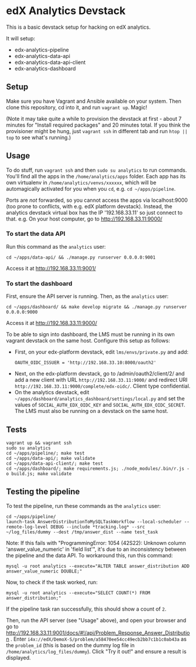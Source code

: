 edX Analytics Devstack
======================


This is a basic devstack setup for hacking on edX analytics.

It will setup:
* edx-analytics-pipeline
* edx-analytics-data-api
* edx-analytics-data-api-client
* edx-analytics-dashboard


Setup
-----

Make sure you have Vagrant and Ansible available on your system.
Then clone this repository, cd into it, and run `vagrant up`. Magic!

(Note it may take quite a while to provision the devstack at first - about 7
minutes for "Install required packages" and 20 minutes total. If you think
the provisioner might be hung, just `vagrant ssh` in different tab and run
`htop || top` to see what's running.)


Usage
-----

To do stuff, run `vagrant ssh` and then `sudo su analytics` to run commands.
You'll find all the apps in the `/home/analytics/apps` folder. Each app has
its own virtualenv in `/home/analytics/venvs/xxxxxx`, which will be
automagically activated for you when you `cd`, e.g. `cd ~/apps/pipeline`.

Ports are *not* forwarded, so you cannot access the apps via localhost:9000
(too prone to conflicts, with e.g. edX platform devstack). Instead, the
analytics devstack virtual box has the IP '192.168.33.11' so just connect
to that. e.g. On your host computer, go to http://192.168.33.11:9000/

### To start the data API ###
Run this command as the `analytics` user:
```
cd ~/apps/data-api/ && ./manage.py runserver 0.0.0.0:9001
```
Access it at http://192.168.33.11:9001/

### To start the dashboard ###
First, ensure the API server is running. Then, as the `analytics` user:
```
cd ~/apps/dashboard/ && make develop migrate && ./manage.py runserver 0.0.0.0:9000
```
Access it at http://192.168.33.11:9000/

To be able to sign into dashboard, the LMS must be running in its own
vagrant devstack on the same host. Configure this setup as follows:
* First, on your edx-platform devstack, edit `lms/envs/private.py` and add:
  ```
  OAUTH_OIDC_ISSUER = 'http://192.168.33.10:8000/oauth2'
  ```
* Next, on the edx-platform devstack, go to /admin/oauth2/client/2/ and add
  a new client with URL `http://192.168.33.11:9000/` and redirect URI
  `http://192.168.33.11:9000/complete/edx-oidc/`. Client type confidential.
* On the analytics devstack, edit
  `~/apps/dashboard/analytics_dashboard/settings/local.py` and set the values of
  `SOCIAL_AUTH_EDX_OIDC_KEY` and `SOCIAL_AUTH_EDX_OIDC_SECRET`. The LMS must
  also be running on a devstack on the same host.


Tests
-----
```
vagrant up && vagrant ssh
sudo su analytics
cd ~/apps/pipeline/; make test
cd ~/apps/data-api/; make validate
cd ~/apps/data-api-client/; make test
cd ~/apps/dashboard/; make requirements.js; ./node_modules/.bin/r.js -o build.js; make validate
```

Testing the pipeline
--------------------
To test the pipeline, run these commands as the `analytics` user:
```
cd ~/apps/pipeline/
launch-task AnswerDistributionToMySQLTaskWorkflow --local-scheduler --remote-log-level DEBUG --include *tracking.log* --src ~/log_files/dummy --dest /tmp/answer_dist --name test_task
```

Note: If this fails with "ProgrammingError: 1054 (42S22): Unknown column
'answer_value_numeric' in 'field list'", it's due to an inconsistency between
the pipeline and the data API. To workaround this, run this command:
```
mysql -u root analytics --execute="ALTER TABLE answer_distribution ADD answer_value_numeric DOUBLE;"
```

Now, to check if the task worked, run:
```
mysql -u root analytics --execute="SELECT COUNT(*) FROM answer_distribution;"
```

If the pipeline task ran successfully, this should show a count of `2`.

Then, run the API server (see "Usage" above), and open your browser and go to
http://192.168.33.11:9001/docs/#!/api/Problem_Response_Answer_Distribution .
Enter `i4x://edX/DemoX-S/problem/a58470ee54cc49ecb2bb7c1b1c0ab43a` as the
`problem_id` (this is based on the dummy log file in
`/home/analytics/log_files/dummy`). Click "Try it out!" and ensure a result is
displayed.
